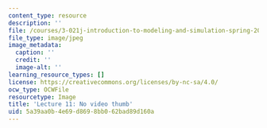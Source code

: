 ```yaml
---
content_type: resource
description: ''
file: /courses/3-021j-introduction-to-modeling-and-simulation-spring-2012/5a39aa0b4e69d8698bb062bad89d160a_No-Video-th.jpg
file_type: image/jpeg
image_metadata:
  caption: ''
  credit: ''
  image-alt: ''
learning_resource_types: []
license: https://creativecommons.org/licenses/by-nc-sa/4.0/
ocw_type: OCWFile
resourcetype: Image
title: 'Lecture 11: No video thumb'
uid: 5a39aa0b-4e69-d869-8bb0-62bad89d160a
---
```

